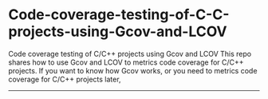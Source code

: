 # Code-coverage-testing-of-C-C-projects-using-Gcov-and-LCOV
Code coverage testing of C/C++ projects using Gcov and LCOV
This repo shares how to use Gcov and LCOV to metrics code coverage for C/C++ projects.
If you want to know how Gcov works, or you need to metrics code coverage for C/C++ projects later,

****
